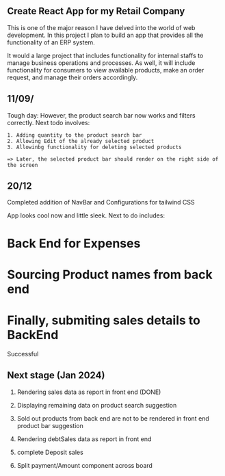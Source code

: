 ## Create React App for my Retail Company

This is one of the major reason I have delved into the world of web development. In this project I plan to build an app that provides all the functionality of an ERP system.

It would a large project that includes functionality for internal staffs to manage business operations and processes. As well, it will include functionality for consumers to view available products, make an order request, and manage their orders accordingly.

## 11/09/

Tough day: However, the product search bar now works and filters correctly. Next todo involves:

    1. Adding quantity to the product search bar
    2. Allowing Edit of the already selected product
    3. Allowinbg functionality for deleting selected products

    => Later, the selected product bar should render on the right side of the screen

## 20/12

Completed addition of NavBar and Configurations for tailwind CSS

App looks cool now and little sleek.
Next to do includes:

# Back End for Expenses

# Sourcing Product names from back end

# Finally, submiting sales details to BackEnd

Successful

## Next stage (Jan 2024)

1. Rendering sales data as report in front end (DONE)
2. Displaying remaining data on product search suggestion

3. Sold out products from back end are not to be rendered in front end product bar suggestion

4. Rendering debtSales data as report in front end 
5. complete Deposit sales
6. Split payment/Amount component across board